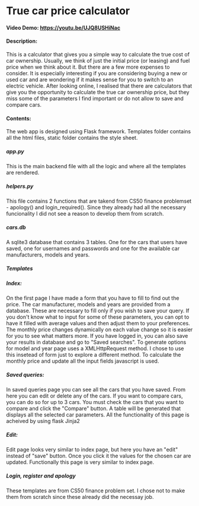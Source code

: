 # True car price calculator
#### Video Demo:  https://youtu.be/UJQ8USHiNac
#### Description:
  This is a calculator that gives you a simple way to calculate the true cost of car ownership. Usually, we think of just the initial price (or leasing) and fuel price when we think about it. But there are a few more expenses to consider. It is especially interesting if you are considering buying a new or used car and are wondering if it makes sense for you to switch to an electric vehicle. After looking online, I realised that there are calculators that give you the opportunity to calculate the true car ownership price, but they miss some of the parameters I find important or do not allow to save and compare cars.
#### Contents:
  The web app is designed using Flask framework. Templates folder contains all the html files, static folder contains the style sheet.
##### app.py
  This is the main backend file with all the logic and where all the templates are rendered.
##### helpers.py
  This file contains 2 functions that are takend from CS50 finance problemset - apology() and login_required(). Since they already had all the necessary funcionality I did not see a reason to develop them from scratch.
##### cars.db
  A sqlite3 database that contains 3 tables. One for the cars that users have saved, one for usernames and passwords and one for the available car manufacturers, models and years.
##### *Templates*
##### Index:
  On the first page I have made a form that you have to fill to find out the price. The car manufacturer, models and years are provided from a database. These are necessary to fill only if you wish to save your query. If you don't know what to input for some of these parameters, you can opt to have it filled with average values and then adjust them to your preferences. The monthly price changes dynamically on each value change so it is easier for you to see what matters more. If you have logged in, you can also save your results in database and go to "Saved searches".
  To generate options for model and year page uses a XMLHttpRequest method. I chose to use this insetead of form just to explore a different method.
  To calculate the monthly price and update all the input fields javascript is used.
##### Saved queries:
  In saved queries page you can see all the cars that you have saved. From here you can edit or delete any of the cars. If you want to compare cars, you can do so for up to 3 cars. You must check the cars that you want to compare and click the "Compare" button. A table will be generated that displays all the selected car parameters.
  All the functionality of this page is acheived by using flask Jinja2
##### Edit:
  Edit page looks very similar to index page, but here you have an "edit" instead of "save" button. Once you click it the values for the chosen car are updated.
  Functionally this page is very similar to index page.
##### Login, register and apology
  These templates are from CS50 finance problem set. I chose not to make them from scratch since these already did the necessay job.
